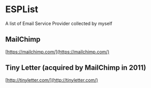 # ESPList
A list of Email Service Provider collected by myself

## MailChimp
[https://mailchimp.com/](https://mailchimp.com/)

## Tiny Letter (acquired by MailChimp in 2011)
[http://tinyletter.com/](http://tinyletter.com/)
